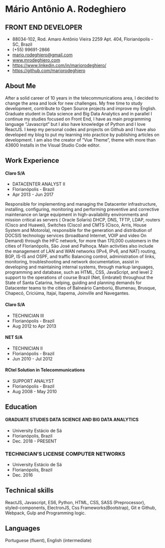 # Mário Antônio A. Rodeghiero

## FRONT END DEVELOPER

- 88034-102, Rod. Amaro Antônio Vieira 2259 Apt. 404, Florianópolis - SC, Brazil
- (+55) 99691-2866
- mario.rodeghiero@gmail.com
- www.mrodeghiero.com
- https://www.linkedin.com/in/mariorodeghiero/
- https://github.com/mariorodeghiero

## About Me

After a solid career of 10 years in the telecommunications area, I decided to change the area and look for new challenges. My free time to study development, contribute to Open Source projects and improve my English. Graduate student in Data science and Big Data Analytics and in parallel I continue my studies focused on Front End, I have as main programming language ”Javascript” but I also have knowledge of Python and I love ReactJS. I keep my personal codes and projects on Github and I have also developed my blog to put my learning into practice by publishing articles on development. I am also the creator of ”Vue Theme”, theme with more than 43600 Installs in the Visual Studio Code editor.

## Work Experience

#### Claro S/A

- DATACENTER ANALYST II
- Florianópolis - Brazil
- Apr 2013 - Jun 2017

Responsible for implementing and managing the Datacenter infrastructure,
installing, configuring, monitoring and performing preventive and corrective maintenance on large equipment in high-availability environments and mission critical as servers ( Oracle Solaris) DHCP, DNS, TFTP, LDAP, routers (Cisco and Huawei), Switches (Cisco) and CMTS (Cisco, Arris, House System and Motorola), responsible for the generation and distribution of DOCSIS technology services (broadband Internet, VOIP and video On Demand) through the HFC network, for more than 170,000 customers in the cities of Florianópolis, São José and Palhoça. Main activities also include the management of LAN and WAN networks (IPv4, IPv6, and NAT) routing, BGP, IS-IS and OSPF, and traffic Balancing control, administration of links, monitoring, troubleshooting and network documentation, assist in developing and maintaining internal systems, through markup languages, programming and database, such as HTML, CSS, JavaScript, and level 2 support to the operations of course Brazil (Net, Embratel) throughout the State of Santa Catarina, helping, guiding and planning demands for Datacenter teams to the cities of Balneário Camboriú, Blumenau, Brusque, Chapecó, Criciúma, Itajaí, Itapema, Joinville and Navegantes.

#### Claro S/A

- TECHNICIAN III
- Florianópolis - Brazil
- Aug 2012 to Apr 2013

#### NET S/A

- TECHNICIAN II
- Florianópolis - Brazil
- Jun 2010 - Jul 2012

#### RCtel Solution in Telecommunications

- SUPPORT ANALYST
- Florianópolis - Brazil
- Aug 2008 - May 2010

## Education

#### GRADUATE STUDIES DATA SCIENCE AND BIG DATA ANALYTICS

- University Estácio de Sá
- Florianópolis, Brazil
- Dec. 2018 - PRESENT

### TECHNICIAN’S LICENSE COMPUTER NETWORKS

- University Estácio de Sá
- Florianópolis, Brazil
- Dec. 2016

## Technical skills

ReactJS, Javascript, ES6, Python, HTML, CSS, SASS (Preprocessor), styled-components, ElectronJS, Css Frameworks(Bootstrap), Git e Github,
Webpack, Gulp and Programming logic.

## Languages

Portuguese (fluent), English (intermediate)
